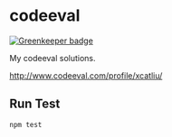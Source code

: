 codeeval
========

[![Greenkeeper badge](https://badges.greenkeeper.io/xcatliu/codeeval.svg)](https://greenkeeper.io/)

My codeeval solutions.

http://www.codeeval.com/profile/xcatliu/

Run Test
--------

```
npm test
```

